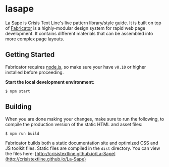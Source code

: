 # lasape

La Sape is Crisis Text Line's live pattern library/style guide. It is built on top of [Fabricator](https://github.com/fbrctr/fabricator) is a highly-modular design system for rapid web page development. It contains different materials that can be assembled into more complex page layouts.

## Getting Started

Fabricator requires [node.js](http://nodejs.org), so make sure your have `v0.10` or higher installed before proceeding.

**Start the local development environment:**

```
$ npm start
```

## Building

When you are done making your changes, make sure to run the following, to compile the production version of the static HTML and asset files:

```
$ npm run build
```

Fabricator builds both a static documentation site and optimized CSS and JS toolkit files. Static files are compiled in the `dist` directory. You can view the files here: [http://crisistextline.github.io/La-Sape](http://crisistextline.github.io/La-Sape)
